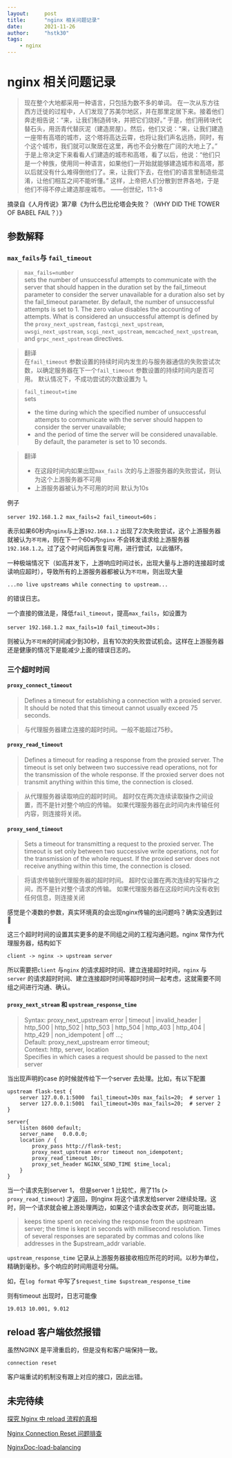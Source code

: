 ```yaml
---
layout:     post
title:      "nginx 相关问题记录"
date:       2021-11-26
author:     "hstk30"
tags:
    - nginx
---
```


# nginx 相关问题记录

> 现在整个大地都采用一种语言，只包括为数不多的单词。
在一次从东方往西方迁徙的过程中，人们发现了苏美尔地区，并在那里定居下来。接着他们奔走相告说：“来，让我们制造砖块，并把它们烧好。”
于是，他们用砖块代替石头，用沥青代替灰泥（建造房屋）。然后，他们又说：“来，让我们建造一座带有高塔的城市，这个塔将高达云霄，也将让我们声名远扬，同时，有个这个城市，我们就可以聚居在这里，再也不会分散在广阔的大地上了。”
于是上帝决定下来看看人们建造的城市和高塔，看了以后，他说：“他们只是一个种族，使用同一种语言，如果他们一开始就能够建造城市和高塔，那以后就没有什么难得倒他们了。来，让我们下去，在他们的语言里制造些混淆，让他们相互之间不能听懂。”
这样，上帝把人们分散到世界各地，于是他们不得不停止建造那座城市。
——创世纪，11:1-8

摘录自《人月传说》第7章《为什么巴比伦塔会失败？（WHY DID THE TOWER OF BABEL FAIL？）》

## 参数解释

### `max_fails`与 `fail_timeout`

> `max_fails=number`  
> sets the number of unsuccessful attempts to communicate with the server that should happen in the duration set by the fail_timeout parameter to consider the server unavailable for a duration also set by the fail_timeout parameter. By default, the number of unsuccessful attempts is set to 1. The zero value disables the accounting of attempts. What is considered an unsuccessful attempt is defined by the `proxy_next_upstream`, `fastcgi_next_upstream`, `uwsgi_next_upstream`, `scgi_next_upstream`, `memcached_next_upstream`, and `grpc_next_upstream` directives.

> 翻译  
> 在`fail_timeout` 参数设置的持续时间内发生的与服务器通信的失败尝试次数，以确定服务器在下一个`fail_timeout` 参数设置的持续时间内是否可用。 默认情况下，不成功尝试的次数设置为 1。

>`fail_timeout=time`  
>sets  
> - the time during which the specified number of unsuccessful attempts to communicate with the server should happen to consider the server unavailable;  
> - and the period of time the server will be considered unavailable.
> By default, the parameter is set to 10 seconds.  

> 翻译  
> - 在这段时间内如果出现`max_fails` 次的与上游服务器的失败尝试，则认为这个上游服务器不可用
> - 上游服务器被认为不可用的时间
> 默认为10s

例子

```
server 192.168.1.2 max_fails=2 fail_timeout=60s；
```

表示如果60秒内`nginx`与上游`192.168.1.2` 出现了2次失败尝试，这个上游服务器就被认为`不可用`，则在下一个60s内`nginx` 不会转发请求给上游服务器`192.168.1.2`。过了这个时间后再恢复可用，进行尝试，以此循环。

一种极端情况下（如高并发下，上游响应时间过长，出现大量与上游的连接超时或读响应超时），导致所有的上游服务器都被认为`不可用`，则出现大量

```
...no live upstreams while connecting to upstream...
```

的错误日志。

一个直接的做法是，降低`fail_timeout`，提高`max_fails`，如设置为

```
server 192.168.1.2 max_fails=10 fail_timeout=30s；
```

则被认为`不可用`的时间减少到30秒，且有10次的失败尝试机会。这样在上游服务器还是健康的情况下是能减少上面的错误日志的。

### 三个超时时间

#### `proxy_connect_timeout`

> Defines a timeout for establishing a connection with a proxied server. It should be noted that this timeout cannot usually exceed 75 seconds.

> 与代理服务器建立连接的超时时间。一般不能超过75秒。

#### `proxy_read_timeout`

> Defines a timeout for reading a response from the proxied server. The timeout is set only between two successive read operations, not for the transmission of the whole response. If the proxied server does not transmit anything within this time, the connection is closed.

> 从代理服务器读取响应的超时时间。 超时仅在两次连续读取操作之间设置，而不是针对整个响应的传输。 如果代理服务器在此时间内未传输任何内容，则连接将关闭。

#### `proxy_send_timeout `

> Sets a timeout for transmitting a request to the proxied server. The timeout is set only between two successive write operations, not for the transmission of the whole request. If the proxied server does not receive anything within this time, the connection is closed.
 
> 将请求传输到代理服务器的超时时间。 超时仅设置在两次连续的写操作之间，而不是针对整个请求的传输。 如果代理服务器在这段时间内没有收到任何信息，则连接关闭

感觉是个凑数的参数，真实环境真的会出现nginx传输的出问题吗？确实没遇到过😬


这三个超时时间的设置其实更多的是不同组之间的工程沟通问题。nginx 常作为代理服务器，结构如下

```
client -> nginx -> upstream server
```

所以需要把`client` 与`nginx` 的请求超时时间、建立连接超时时间，`nginx` 与`server` 的请求超时时间、建立连接超时时间等超时时间一起考虑，这就需要不同组之间进行沟通、确认。

#### `proxy_next_stream` 和 `upstream_response_time `

> Syntax:	proxy_next_upstream error | timeout | invalid_header | http_500 | http_502 | http_503 | http_504 | http_403 | http_404 | http_429 | non_idempotent | off ...;  
> Default:	proxy_next_upstream error timeout;  
> Context:	http, server, location  
> Specifies in which cases a request should be passed to the next server

当出现声明的case 的时候就传给下一个server 去处理。比如，有以下配置

```
upstream flask-test {
	server 127.0.0.1:5000  fail_timeout=30s max_fails=20;  # server 1
	server 127.0.0.1:5001  fail_timeout=30s max_fails=20;  # server 2
}

server{
    listen 8600 default;
    server_name   0.0.0.0;
    location / {
        proxy_pass http://flask-test;
        proxy_next_upstream error timeout non_idempotent;
        proxy_read_timeout 10s;
        proxy_set_header NGINX_SEND_TIME $time_local;
    }
}
```

当一个请求先到server 1， 但是server 1 比较忙，用了11s (> `proxy_read_timeout`) 才返回，则nginx 将这个请求发给server 2继续处理。这时，同一个请求就会被上游处理两边，如果这个请求会改变*状态*，则可能出错。

> keeps time spent on receiving the response from the upstream server; the time is kept in seconds with millisecond resolution. Times of several responses are separated by commas and colons like addresses in the $upstream_addr variable.

`upstream_response_time` 记录从上游服务器接收相应所花的时间。以秒为单位，精确到毫秒。多个响应的时间用逗号分隔。

如，在`log format` 中写了`$request_time $upstream_response_time`

 则有timeout 出现时，日志可能像
 
 ```
 19.013 10.001, 9.012
 ```


## reload 客户端依然报错

虽然NGINX 是平滑重启的，但是没有和客户端保持一致。

`connection reset `

客户端重试的机制没有跟上对应的接口，因此出错。

## 未完待续


[探究 Nginx 中 reload 流程的真相](https://cloud.tencent.com/developer/article/1555933)

[Nginx Connection Reset 问题排查](https://segmentfault.com/a/1190000038463522)

[NginxDoc-load-balancing](http://nginx.org/en/docs/http/load_balancing.html)


